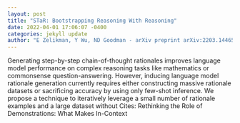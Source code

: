 ```yaml
--- 
layout: post 
title: "STaR: Bootstrapping Reasoning With Reasoning" 
date: 2022-04-01 17:06:07 -0400 
categories: jekyll update 
author: "E Zelikman, Y Wu, ND Goodman - arXiv preprint arXiv:2203.14465, 2022" 
--- 
```

Generating step-by-step chain-of-thought rationales improves language model performance on complex reasoning tasks like mathematics or commonsense question-answering. However, inducing language model rationale generation currently requires either constructing massive rationale datasets or sacrificing accuracy by using only few-shot inference. We propose a technique to iteratively leverage a small number of rationale examples and a large dataset without Cites: Rethinking the Role of Demonstrations: What Makes In-Context